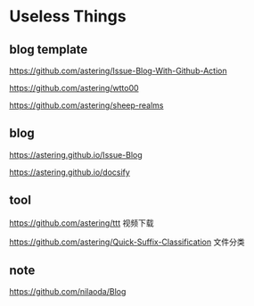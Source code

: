 # Useless Things

## blog template

https://github.com/astering/Issue-Blog-With-Github-Action

https://github.com/astering/wtto00

https://github.com/astering/sheep-realms

## blog

https://astering.github.io/Issue-Blog

https://astering.github.io/docsify

## tool

https://github.com/astering/ttt 视频下载

https://github.com/astering/Quick-Suffix-Classification 文件分类

## note

https://github.com/nilaoda/Blog
